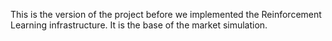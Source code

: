 This is the version of the project before we implemented the Reinforcement Learning infrastructure. It is the base of the market simulation.
